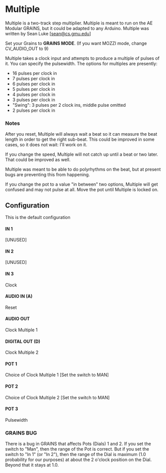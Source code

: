 # Multiple

Multiple is a two-track step multiplier.  Multiple is meant to run on the AE Modular GRAINS, but it could be adapted to any Arduino.  Multiple was written by Sean Luke [sean@cs.gmu.edu]

Set your Grains to **GRAINS MODE**.  (If you want MOZZI mode, change CV_AUDIO_OUT to 9)

Multiple takes a clock input and attempts to produce a multiple of pulses of it.  You can specify the pulsewidth.  The options for multiples are presently:

- 16 pulses per clock in
-  7 pulses per clock in
-  6 pulses per clock in
-  5 pulses per clock in
-  4 pulses per clock in
-  3 pulses per clock in
-  "Swing": 3 pulses per 2 clock ins, middle pulse omitted
-  2 pulses per clock in

### Notes

After you reset, Multiple will always wait a beat so it can measure the beat length in order to get the right sub-beat.  This could be improved in some cases, so it does not wait: I'll work on it.  

If you change the speed, Multiple will not catch up until a beat or two later.  That could be improved as well.

Multiple was meant to be able to do polyrhythms on the beat, but at present bugs are preventing this from happening.

If you change the pot to a value "in between" two options, Multiple will get confused and may not pulse at all.  Move the pot until Multiple is locked on.


## Configuration
This is the default configuration

#### IN 1
[UNUSED]
#### IN 2
[UNUSED]
#### IN 3
Clock
#### AUDIO IN (A)
Reset
#### AUDIO OUT
Clock Multiple 1
#### DIGITAL OUT (D) 
Clock Multiple 2
#### POT 1
Choice of Clock Multiple 1   [Set the switch to MAN]
#### POT 2
Choice of Clock Multiple 2   [Set the switch to MAN]
#### POT 3
Pulsewidth

### GRAINS BUG

There is a bug in GRAINS that affects Pots (Dials) 1 and 2.  If you set the switch to "Man", then the range of the Pot is correct.  But if you set the switch to "In 1" (or "In 2"), then the range of the Dial is maximum (1.0 probability for our purposes) at about the 2 o'clock position on the Dial.  Beyond that it stays at 1.0.
